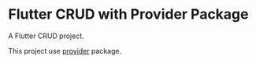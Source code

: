 # Flutter CRUD with Provider Package

A Flutter CRUD project.

This project use [provider](https://pub.dev/packages/provider) package.